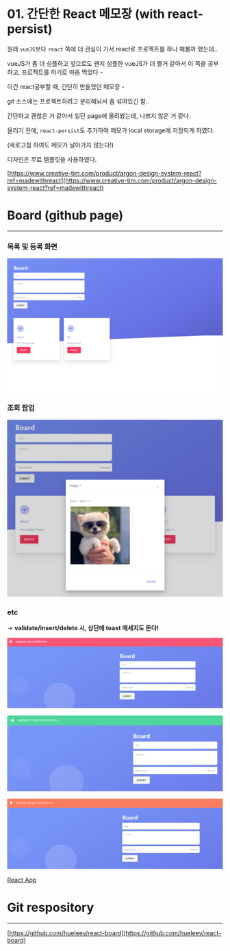 # 01. 간단한 React 메모장 (with react-persist)

원래 `vueJS`보다 `react` 쪽에 더 관심이 가서 react로 프로젝트를 하나 해볼까 했는데..

vueJS가 좀 더 심플하고 앞으로도 왠지 심플한 vueJS가 더 뜰거 같아서 이 쪽을 공부하고, 프로젝트를 하기로 마음 먹었다 -

이건 react공부할 때, 간단히 만들었던 메모장 -

git 소스에는 프로젝트하려고 분리해놔서 좀 섞여있긴 함..

간단하고 괜찮은 거 같아서 일단 page에 올려봤는데, 나쁘지 않은 거 같다.

올리기 전에, `react-persist`도 추가하여 메모가 local storage에 저장되게 하였다.

(새로고침 하여도 메모가 날아가지 않는다!)

디자인은 무료 템플릿을 사용하였다.

[https://www.creative-tim.com/product/argon-design-system-react?ref=madewithreact](https://www.creative-tim.com/product/argon-design-system-react?ref=madewithreact)

# Board (github page)

---

### 목록 및 등록 화면

![vuepress](../.vuepress/public/img/project/01/1.png)

### 조회 팝업

![vuepress](../.vuepress/public/img/project/01/2.png)

### etc

→ **validate/insert/delete 시, 상단에 toast 메세지도 뜬다!**

![vuepress](../.vuepress/public/img/project/01/3.png)

![vuepress](../.vuepress/public/img/project/01/4.png)

![vuepress](../.vuepress/public/img/project/01/5.png)

[React App](https://hueleev.github.io/react-board/)

# Git respository

---

[https://github.com/hueleev/react-board](https://github.com/hueleev/react-board)